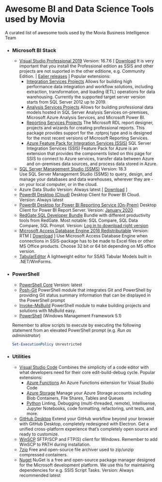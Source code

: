 # Awesome BI and Data Science Tools used by Movia
A curated list of awesome tools used by the Movia Business Intelligence Team


- ### Microsoft BI Stack
  - [Visual Studio Professional 2019](https://visualstudio.microsoft.com/)
    Version: 16.7.6 [ [Download](https://visualstudio.microsoft.com/downloads/) It is very important that you install the Professional edition as SSIS and other projects are not suported in the other editione, e.g. Community Edition.
    | [Ealier releases](https://docs.microsoft.com/en-us/visualstudio/releases/2019/history) ]
    Popular extensions:
    - [Integration Services Projects](https://marketplace.visualstudio.com/items?itemName=SSIS.SqlServerIntegrationServicesProjects) Allows for building high performance data integration and workflow solutions, including extraction, transformation, and loading (ETL) operations for data warehousing. Currently the supported target server version starts from SQL Server 2012 up to 2019.
    - [Analysis Services Projects](https://marketplace.visualstudio.com/items?itemName=ProBITools.MicrosoftAnalysisServicesModelingProjects) Allows for building professional data models hosted in SQL Server Analysis Services on-premises, Microsoft Azure Analysis Services, and Microsoft Power BI.
    - [Reporting Services Projects](https://marketplace.visualstudio.com/items?itemName=ProBITools.MicrosoftReportProjectsforVisualStudio) The Microsoft RDL report designer, projects and wizards for creating professional reports. This package provides support for the .rptproj type and is designed for the most recent versions of Microsoft Reporting Services.
    - [Azure Feature Pack for Integration Services (SSIS)](https://docs.microsoft.com/en-us/sql/integration-services/azure-feature-pack-for-integration-services-ssis?view=sql-server-ver15) SQL Server Integration Services (SSIS) Feature Pack for Azure is an extension that provides the components listed on this page for SSIS to connect to Azure services, transfer data between Azure and on-premises data sources, and process data stored in Azure.
  - [SQL Server Management Studio (SSMS)](https://docs.microsoft.com/en-us/sql/ssms/download-sql-server-management-studio-ssms) 
    Version: 18.3    
    Use SQL Server Management Studio (SSMS) to query, design, and manage your databases and data warehouses, wherever they are - on your local computer, or in the cloud.       
  - Azure Data Studio
    Version: Always latest [ [Download](https://docs.microsoft.com/en-us/sql/azure-data-studio/download) ]
  - [PowerBI Desktop (Cloud)](https://powerbi.microsoft.com/en-us/downloads/)
    Desktop Client for Power BI Cloud.
    Version: Always latest
  - [PowerBI Desktop for Power BI Reporting Service (On-Prem)](https://powerbi.microsoft.com/en-us/report-server/)
    Desktop Client for Power BI Report Server.
    Version: [January 2020](https://www.microsoft.com/en-us/download/details.aspx?id=55329)
  - [RedGate SQL Developer Bundle](https://www.red-gate.com/products/) Bundle with different productivity tools from RedGate. Most notable: SQL Compare, SQL Data Compare, SQL Prompt.
    Version: [Log in to download right version](https://download.red-gate.com/SQLDeveloperBundle.exe)
  - [Microsoft Access Database Engine 2016 Redistributable](https://www.microsoft.com/en-us/download/details.aspx?id=54920)
    Version: RTM [ [Download](https://www.microsoft.com/en-us/download/details.aspx?id=54920) ]
    Use Microsoft Access Database Engine when connections in SSIS-package has to be made to Excel files or other MS Office products. Choose 32 bit or 64 bit depending on MS office version.
  - [TabularEditor](https://tabulareditor.github.io/) A lightweight editor for SSAS Tabular Models built in .NET/WinForms.  
  
- ### PowerShell
  - [PowerShell Core](https://github.com/PowerShell/PowerShell/releases/latest) Version: latest
  - [Posh-Git](https://github.com/dahlbyk/posh-git)
    PowerShell module that integrates Git and PowerShell by providing Git status summary information that can be displayed in the PowerShell prompt
  - [Invoke-MsBuild](https://github.com/deadlydog/Invoke-MsBuild) PowerShell module to make building projects and solutions with MsBuild easy.
  - [PowerShell](https://www.microsoft.com/en-us/download/details.aspx?id=54616) (Windows Management Framework 5.1)
  
  Remember to allow scripts to execute by executing the following statement from an elevated PowerShell prompt (e.g. *Run as administrator*)
  ```powershell
  Set-ExecutionPolicy Unrestricted
  ```
  
- ### Utilities
  - [Visual Studio Code](https://code.visualstudio.com/) Combines the simplicity of a code editor with what developers need for their core edit-build-debug cycle. Popular extensions:
    - [Azure Functions](https://marketplace.visualstudio.com/items?itemName=ms-azuretools.vscode-azurefunctions) An Azure Functions extension for Visual Studio Code
    - [Azure Storage](https://marketplace.visualstudio.com/items?itemName=ms-vscode.azure-account) Manage your Azure Storage accounts including Blob Containers, File Shares, Tables and Queues
    - [Python](https://marketplace.visualstudio.com/items?itemName=ms-python.python) Linting, Debugging (multi-threaded, remote), Intellisense, Jupyter Notebooks, code formatting, refactoring, unit tests, and more.
  - [GitHub Desktop](https://desktop.github.com/) Extend your GitHub workflow beyond your browser with GitHub Desktop, completely redesigned with Electron. Get a unified cross-platform experience that’s completely open source and ready to customize.
  - [WinSCP](https://winscp.net/) SFTP/SCP and FTP(S) client for Windows. Remember to add WinSCP to PATH during installation.
  - [7zip](https://www.7-zip.org/) Free and open-source file archiver used to zip/unzip compressed containers.
  - [Nuget](https://www.nuget.org/downloads) NuGet is a free and open-source package manager designed for the Microsoft development platform. We use this for maintaining dependencies for e.g. SSIS Script Tasks. Version: Always recommended latest
